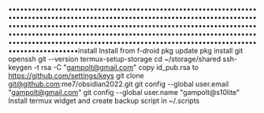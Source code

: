 ​​•​​​​•​​•​​•​​​​•​​​​•​​​​•​​•​​•​​​​••​​•​​​​•​​•​​•​​​​•​​​​•​​​​•​​•​​•​​​​•​​​​•​​​​•​​•​​•​​​​•​​​​•​​​​•​​•​​•​​​​•​​•​​•​​​​•​​•​​•​​​​•​​​​•​​​​•​​••​​•​​​​•​​•​​•​​​​•​​​​•​​​​•​​•​​•​​​​•​​•​​•​​​​•​​•​​•​​​​•​​​​•​​​​•​​•​​•​​​​•​​​​•​​​​•​​•​​•​​​​•​​​​•​​​​•​​•​​•​​​​•​​•​​•​​​​•​​•​​•​​​​•​​​​•​​​​•​​•​​•​​​​•​​​​•​​​​•​​•​​•​​​​•​​​​•​​​​•​​•​​•​​​​•​​•​​•​​​​•​​•​​•​​​​•​​​​•​​​​•​​•​​•​​​​•​​​​•​​​​•​​•​​•​​​​•​​​​•​​​​•​​•​​•​​​​•​​•​​•​​​​•​​•​​•​​​​•​​​​•​​​​•​​•​​•​​​​•​​•​​•​​​​•​​•​​•​​​​•​​​​•​​​​•​​•​​•​​​​•​​•​​•​​​​•​​•​​•​​​​•​​​​•​​​​•​​•​​•​​​​•​​​​•​​​​•​​•​​•​​​​•​​​​•​​​​•​​•​​•​​​​•​​•​​•​​​​•​​•​​•​​​​•​​​​•​​​​•​​•​​•​​​​•​​​​•​​​​•​​•​​•​​​​•​​​​•​​​​•​​•​​•​​​​•​​•​​•​​​​•​​•​​•​​​​•​​​​•​​​​•​​•​​•​​​​•​​​​•​​​​•​​•​​•​​​​•​​​​•​​​​•​​•​​•​​​​•​​•​​•​​​​•​​•​​•​​​​•​​​​•​​​​•​​•​​•​​​​•​​•​​•​​​​•​​•​​•​​​​•​​​​•​​​​•​​•​​•​​​​•​​•​​•​​​​•​​•​​•​​​​•​​​​•​​​​•​​•​​•​​​​•​​​​•​​​​•​​•​​•​​​​•​​​​•​​​​•​​•​​•​​​​•​​•​​•​​​​•​​•​​•​​​​•​​​​•​​​​•​​•​​•​​​​•​​​​•​​​​•​​•​​•​​​​•​​​​•​​​​•​​•​​•​​​​•​​•​​•​​​​•​​•​​•​​​​•​​​​•​​​​•​​•​​•​​​​•​​​​•​​​​•​​•​​•​​​​•​​​​•​​​​•​​•​​•​​​​•​​•​​•​​​​•​​•​​•​​​​•​​​​•​​​​•​​•​​•​​​​•​​•​​•​​​​•​​•​​•​​​​•​​​​•​​​​•​​•​​•​​​​•​​•​​•​​​​•​​•​​•​​​​•​​​​•​​​​•​​•​​•​​​​•​​​​•​​​​•​​•​​•​​​​•​​​​•​​​​•​​•​​•​​​​•​​•​​•​​​​•​​•​​•​​​​•​​​​•​​​​•​​•​​•​​​​•​​install
 Install from f-droid
 pkg update
 pkg install git openssh
 git --version
 termux-setup-storage
 cd ~/storage/shared
 ssh-keygen -t rsa -C "gampolt@gmail.com"
 copy id_pub.rsa to https://github.com/settings/keys
 git clone git@github.com:me7/obsidian2022.git
 git config --global user.email "gampolt@gmail.com"
 git config --global user.name "gampolt@s10lite"
 Install termux widget and create backup script in ~/.scripts


